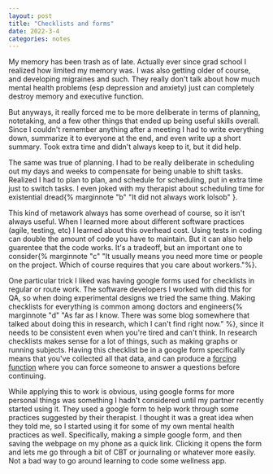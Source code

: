 ```yaml
---
layout: post
title: "Checklists and forms"
date: 2022-3-4
categories: notes
---
```


My memory has been trash as of late. Actually ever since grad school I realized how limited my memory was. I was also getting older of course, and developing migraines and such. They really don't talk about how much mental health problems (esp depression and anxiety) just can completely destroy memory and executive function.

But anyways, it really forced me to be more deliberate in terms of planning, notetaking, and a few other things that ended up being useful skills overall. Since I couldn't remember anything after a meeting I had to write everything down, summarize it to everyone at the end, and even write up a short summary. Took extra time and didn't always keep to it, but it did help.

The same was true of planning. I had to be really deliberate in scheduling out my days and weeks to compensate for being unable to  shift tasks. Realized I had to plan to plan, and schedule for scheduling, put in extra time just to switch tasks. I even joked with my therapist about scheduling time for existential dread{% marginnote "b" "It did not always work lolsob" }.

This kind of metawork always has some overhead of course, so it isn't always useful. When I learned more about different software practices (agile, testing, etc) I learned about this overhead cost. Using tests in coding can double the amount of code you have to maintain. But it can also help guarentee that the code works. It's a tradeoff, but an important one to consider{% marginnote "c" "It usually means you need more time or people on the project. Which of course requires that you care about workers."%}.

One particular trick I liked was having google forms used for checklists in regular or route work. The software developers I worked with did this for QA, so when doing experimental designs we tried the same thing. Making checklists for everything is common among doctors and engineers{% marginnote "d" "As far as I know. There was some blog somewhere that talked about doing this in research, which I can't find right now." %}, since it needs to be consistent even when you're tired and can't think. In research checklists makes sense for a lot of things, such as making graphs or running subjects. Having this checklist be in a google form specifically means that you've collected all that data, and can produce a [forcing function](https://en.wikipedia.org/wiki/Behavior-shaping_constraint) where you can force someone to answer a questions before continuing. 

While applying this to work is obvious, using google forms for more personal things was something I hadn't considered until my partner recently started using it. They used a google form to help work through some practices suggested by their therapist. I thought it was a great idea when they told me, so I started using it for some of my own mental health practices as well. Specifically, making a simple google form, and then saving the webpage on my phone as a quick link. Clicking it opens the form and lets me go through a bit of CBT or journaling or whatever more easily. Not a bad way to go around learning to code some wellness app.